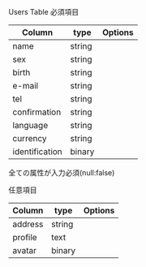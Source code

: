 Users Table
必須項目

| Column | type | Options |
|---------------------|-------|--------|
| name | string | |
| sex | string | |
| birth | string | |
| e-mail | string | |
| tel | string | |
| confirmation | string | |
| language | string | |
| currency | string | |
| identification | binary | |



全ての属性が入力必須(null:false)

任意項目

| Column | type | Options |
|---------|-------|--------|
| address | string | |
| profile | text | |
| avatar | binary | |